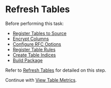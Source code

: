 # Refresh Tables

Before performing this task:

  - [Register Tables to Source](Register_Tables_to_Source.htm)
  - [Encrypt Columns](Encrypt_Columns.htm)
  - [Configure RFC Options](Configure_RFC_Options.htm)
  - [Register Table Rules](Register_Table_Rules.htm)
  - [Create Table Indices](Create_Table_Indices.htm)
  - [Build Package](Build_Package1.htm)

Refer to [Refresh Tables](Refresh_Overview.htm#Refresh_Tables) for
detailed on this step.

Continue with [View Table Metrics](View_Table_Metrics.htm).
